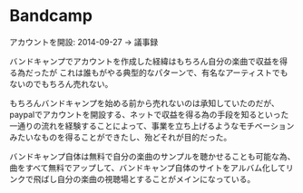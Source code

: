 Bandcamp
========

アカウントを開設: 2014-09-27 → 議事録

バンドキャンプでアカウントを作成した経緯はもちろん自分の楽曲で収益を得る為だったが
これは誰もがやる典型的なパターンで、有名なアーティストでもないのでもちろん売れない。

もちろんバンドキャンプを始める前から売れないのは承知していたのだが、paypalでアカウントを開設する、ネットで収益を得る為の手段を知るといった一通りの流れを経験することによって、事業を立ち上げるようなモチベーションみたいなものを得ることができたし、殆どそれが目的だった。

バンドキャンプ自体は無料で自分の楽曲のサンプルを聴かせることも可能な為、曲をすべて無料でアップして、バンドキャンプ自体のサイトをアルバム化してリンクで飛ばし自分の楽曲の視聴場とすることがメインになっている。
